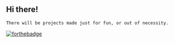 ## Hi there!

```There will be projects made just for fun, or out of necessity.```

[![forthebadge](https://forthebadge.com/images/badges/works-on-my-machine.svg)](https://forthebadge.com)
